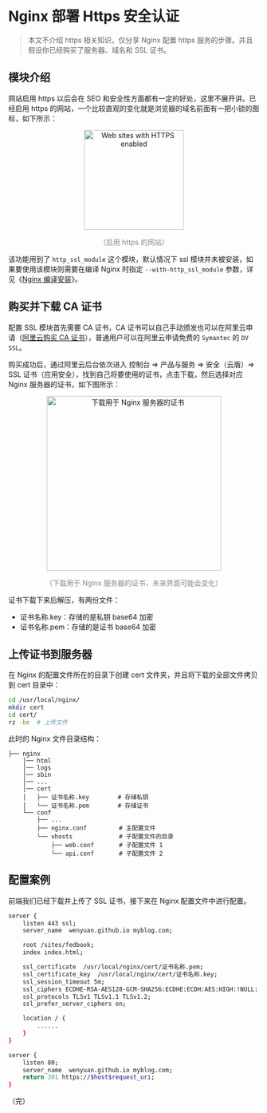 # Nginx 部署 Https 安全认证

> 本文不介绍 https 相关知识，仅分享 Nginx 配置 https 服务的步骤。并且假设你已经购买了服务器、域名和 SSL 证书。

## 模块介绍

网站启用 https 以后会在 SEO 和安全性方面都有一定的好处，这里不展开讲。已经启用 https 的网站，一个比较直观的变化就是浏览器的域名前面有一把小锁的图标，如下所示：

<div style="text-align: center;">
  <img src="./assets/web-sites-with-https-enabled.png" height="200" alt="Web sites with HTTPS enabled">
  <p style="text-align: center; color: #888;">（启用 https 的网站）</p>
</div>

该功能用到了 `http_ssl_module` 这个模块，默认情况下 ssl 模块并未被安装，如果要使用该模块则需要在编译 Nginx 时指定 `--with-http_ssl_module` 参数，详见《[Nginx 编译安装](/basic-skills/nginx/installation-of-nginx/#编译安装 "Nginx 编译安装")》。

## 购买并下载 CA 证书

配置 SSL 模块首先需要 CA 证书，CA 证书可以自己手动颁发也可以在阿里云申请（[阿里云购买 CA 证书](https://help.aliyun.com/document_detail/28542.html "阿里云购买 CA 证书")），普通用户可以在阿里云申请免费的 `Symantec` 的 `DV SSL`。

购买成功后，通过阿里云后台依次进入 控制台 => 产品与服务 => 安全（云盾）=> SSL 证书（应用安全），找到自己将要使用的证书，点击下载，然后选择对应 Nginx 服务器的证书，如下图所示：

<div style="text-align: center;">
  <img src="./assets/download-ssl-for-nginx.png" height="350" alt="下载用于 Nginx 服务器的证书">
  <p style="text-align: center; color: #888;">（下载用于 Nginx 服务器的证书，未来界面可能会变化）</p>
</div>

证书下载下来后解压，有两份文件：

* 证书名称.key：存储的是私钥 base64 加密
* 证书名称.pem：存储的是证书 base64 加密

## 上传证书到服务器

在 Nginx 的配置文件所在的目录下创建 cert 文件夹，并且将下载的全部文件拷贝到 cert 目录中：

```bash
cd /usr/local/nginx/
mkdir cert
cd cert/
rz -be  # 上传文件
```

此时的 Nginx 文件目录结构：

```
├── nginx
    │── html
    │── logs
    │── sbin
    │── ...
    │── cert
    │   ├── 证书名称.key        # 存储私钥
    │   └── 证书名称.pem        # 存储证书
    └── conf
        ├── ...
        ├── nginx.conf         # 主配置文件
        └── vhosts             # 子配置文件的目录
            ├── web.conf       # 子配置文件 1
            └── api.conf       # 子配置文件 2
```

## 配置案例

前端我们已经下载并上传了 SSL 证书，接下来在 Nginx 配置文件中进行配置。

```bash {2,8-13,21-23}
server {
    listen 443 ssl;
    server_name  wenyuan.github.io myblog.com;

    root /sites/fedbook;
    index index.html;

    ssl_certificate  /usr/local/nginx/cert/证书名称.pem;
    ssl_certificate_key  /usr/local/nginx/cert/证书名称.key;
    ssl_session_timeout 5m;
    ssl_ciphers ECDHE-RSA-AES128-GCM-SHA256:ECDHE:ECDH:AES:HIGH:!NULL:!aNULL:!MD5:!ADH:!RC4;
    ssl_protocols TLSv1 TLSv1.1 TLSv1.2;
    ssl_prefer_server_ciphers on;

    location / {
        ......
    }
}

server {
    listen 80;
    server_name  wenyuan.github.io myblog.com;
    return 301 https://$host$request_uri;
}
```

（完）
